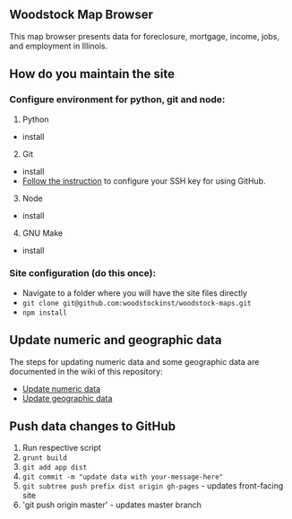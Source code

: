 Woodstock Map Browser
---

This map browser presents data for foreclosure, mortgage, income, jobs, and employment in Illinois.

## How do you maintain the site

### Configure environment for python, git and node:

1. Python
  - install
2. Git
  - install 
  - [Follow the instruction]() to configure your SSH key for using GitHub.
3. Node
  - install
4. GNU Make
  - install

### Site configuration (do this once):
  - Navigate to a folder where you will have the site files directly
  - `git clone git@github.com:woodstockinst/woodstock-maps.git`
  - `npm install`

## Update numeric and geographic data

The steps for updating numeric data and some geographic data are documented in the wiki of this repository:

- [Update numeric data](https://github.com/woodstockinst/woodstock-maps/wiki/Update-numeric-data)
- [Update geographic data](https://github.com/woodstockinst/woodstock-maps/wiki/Update-geographic-data)

## Push data changes to GitHub

1. Run respective script
2. `grunt build`
3. `git add app dist`
4. `git commit -m "update data with your-message-here"`
5. `git subtree push prefix dist origin gh-pages` - updates front-facing site
6. 'git push origin master' - updates master branch
